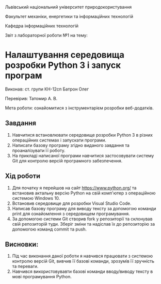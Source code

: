 Львівський національний університет природокористування

Факультет механіки, енергетики та інформаційних технологій

Кафедра інформаційних технологій

Звіт з лабораторної роботи №1 на тему:

# Налаштування середовища розробки Python 3 і запуск програм

Виконав: ст. групи КН-12сп
Батрон Олег

Перевірив: Татомир А. В.

Мета роботи: ознайомитися з інструментарієм розробки веб-додатків.

## Завдання
1. Навчитися встановлювати середовище розробки Python 3 в різних
операційних системах і запускати програми.
2. Написати базову програму згідно виданого завдання та проаналізувати
її роботу.
3. На прикладі написаної програми навчитися застосовувати систему Git
для контролю версій програмного забезпечення.


## Хід роботи
1. Для початку я перейшов на сайт https://www.python.org/ та встановив актальну версію Python на свій комп'ютер з операційною системою Windows 10.
2. Встановив середовище для розробки Visual Studio Code.
3. Написав базову програму для виводу тексту за допомогою команди print для ознайомлення з середовищем програмування.
4. За допомогою системи Git створив fork у репозиторії та склонував свій репозиторій туди. Зберіг зміни та надіслав їх до репозиторію за допомогою команд commit та push.

## Висновки:
1. Під час виконання даної роботи я навчився працювати з системою контролю версій Git, вивчив її базові команди, зрозумів її зручність та переваги. 
2. Навчився використовувавти базові команди вводу/виводу тексту в мові програмування Python.